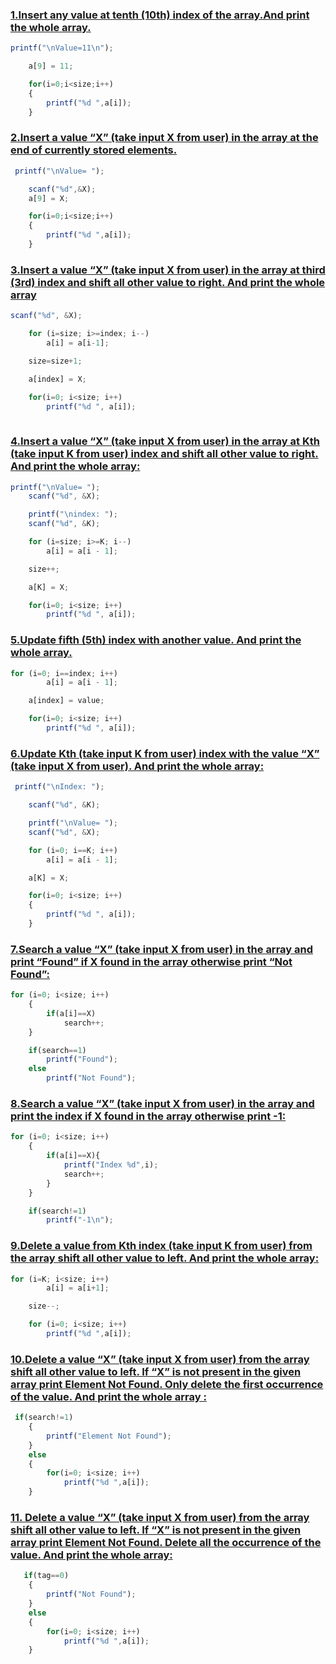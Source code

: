 ### [1.Insert any value at tenth (10th) index of the array.And print the whole array. ](https://github.com/1834902551/cse214/blob/master/Lab2/1.c)
```javascript
printf("\nValue=11\n");

    a[9] = 11;

    for(i=0;i<size;i++)
    {
        printf("%d ",a[i]);
    }
```

### [2.Insert a value “X” (take input X from user) in the array at the end of currently stored elements. ](https://github.com/1834902551/cse214/blob/master/Lab2/2.c)
```javascript
 printf("\nValue= ");

    scanf("%d",&X);
    a[9] = X;

    for(i=0;i<size;i++)
    {
        printf("%d ",a[i]);
    }
```

### [3.Insert a value “X” (take input X from user) in the array at third (3rd) index and shift all other value to right. And print the whole array ](https://github.com/1834902551/cse214/blob/master/Lab2/3.c)
```javascript
scanf("%d", &X);

    for (i=size; i>=index; i--)
        a[i] = a[i-1];

    size=size+1;

    a[index] = X;

    for(i=0; i<size; i++)
        printf("%d ", a[i]);
        
```

### [4.Insert a value “X” (take input X from user) in the array at Kth (take input K from user) index and shift all other value to right. And print the whole array: ](https://github.com/1834902551/cse214/blob/master/Lab2/4.c)
```javascript
printf("\nValue= ");
    scanf("%d", &X);

    printf("\nindex: ");
    scanf("%d", &K);

    for (i=size; i>=K; i--)
        a[i] = a[i - 1];

    size++;

    a[K] = X;

    for(i=0; i<size; i++)
        printf("%d ", a[i]);
```

### [5.Update fifth (5th) index with another value. And print the whole array. ](https://github.com/1834902551/cse214/blob/master/Lab2/5.c)
```javascript
for (i=0; i==index; i++)
        a[i] = a[i - 1];

    a[index] = value;

    for(i=0; i<size; i++)
        printf("%d ", a[i]);
```

### [6.Update Kth (take input K from user) index with the value “X” (take input X from user). And print the whole array: ](https://github.com/1834902551/cse214/blob/master/Lab2/6.c)
```javascript
 printf("\nIndex: ");

    scanf("%d", &K);

    printf("\nValue= ");
    scanf("%d", &X);

    for (i=0; i==K; i++)
        a[i] = a[i - 1];

    a[K] = X;

    for(i=0; i<size; i++)
    {
        printf("%d ", a[i]);
    }
```

### [7.Search a value “X” (take input X from user) in the array and print “Found” if X found in the array otherwise print “Not Found”: ](https://github.com/1834902551/cse214/blob/master/Lab2/7.c)
```javascript
for (i=0; i<size; i++)
    {
        if(a[i]==X)
            search++;
    }

    if(search==1)
        printf("Found");
    else
        printf("Not Found");
```

### [8.Search a value “X” (take input X from user) in the array and print the index if X found in the array otherwise print -1: ](https://github.com/1834902551/cse214/blob/master/Lab2/8.c)
```javascript
for (i=0; i<size; i++)
    {
        if(a[i]==X){
            printf("Index %d",i);
            search++;
        }
    }

    if(search!=1)
        printf("-1\n");

```

### [9.Delete a value from Kth index (take input K from user) from the array shift all other value to left. And print the whole array: ](https://github.com/1834902551/cse214/blob/master/Lab2/9.c)
```javascript
for (i=K; i<size; i++)
        a[i] = a[i+1];

    size--;

    for (i=0; i<size; i++)
        printf("%d ",a[i]);

```

### [10.Delete a value “X” (take input X from user) from the array shift all other value to left. If “X” is not present in the given array print Element Not Found. Only delete the first occurrence of the value. And print the whole array : ](https://github.com/1834902551/cse214/blob/master/Lab2/10.c)
```javascript
 if(search!=1)
    {
        printf("Element Not Found");
    }
    else
    {
        for(i=0; i<size; i++)
            printf("%d ",a[i]);
    }
```

### [11. Delete a value “X” (take input X from user) from the array shift all other value to left. If “X” is not present in the given array print Element Not Found. Delete all the occurrence of the value. And print the whole array: ](https://github.com/1834902551/cse214/blob/master/Lab2/11.c)
```javascript
   if(tag==0)
    {
        printf("Not Found");
    }
    else
    {
        for(i=0; i<size; i++)
            printf("%d ",a[i]);
    }
    
```




